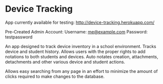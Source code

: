Device Tracking
=============

App currently available for testing: http://device-tracking.herokuapp.com/

Pre-Created Admin Account: 
Username: me@example.com 
Password: testpassword 

An app designed to track device inventory in a school environment. Tracks device and student history. Allows users with the proper rights to add notations to both students and devices. Auto notates creation, attachments, detachments and other various device and student actions.

Allows easy searching from any page in an effort to minimize the amount of clicks required to make changes to the database.
